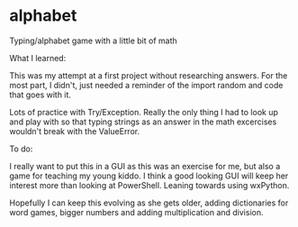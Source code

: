 # alphabet
Typing/alphabet game with a little bit of math

What I learned:

This was my attempt at a first project without researching answers. For the most part, I didn't, just needed a reminder of the import random and code that goes with it.

Lots of practice with Try/Exception. Really the only thing I had to look up and play with so that typing strings as an answer in the math excercises wouldn't break with the ValueError.

To do:

I really want to put this in a GUI as this was an exercise for me, but also a game for teaching my young kiddo. I think a good looking GUI will keep her interest more than looking at PowerShell. Leaning towards using wxPython.

Hopefully I can keep this evolving as she gets older, adding dictionaries for word games, bigger numbers and adding multiplication and division.
